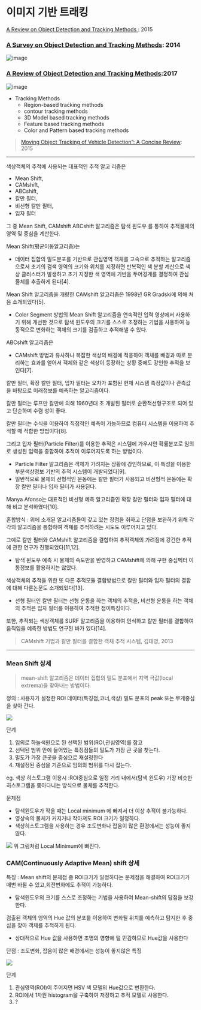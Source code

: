 # 이미지 기반 트래킹 

 [A Review on Object Detection and Tracking Methods](https://ijrest.net/downloads/volume-2/issue-1/pid-21201506.pdf) : 2015



### [A Survey on Object Detection and Tracking Methods](https://pdfs.semanticscholar.org/25a6/c5dff9a7019475daa81cd5a7f1f2dcdb5cf1.pdf): 2014

![image](https://user-images.githubusercontent.com/17797922/40040388-0ac64296-5855-11e8-8b14-5b15cc508410.png)


### [A Review of Object Detection and Tracking Methods](http://www.ijaerd.com/papers/finished_papers/A%20Review%20of%20Object%20Detection%20and%20Tracking%20Methods-IJAERDV04I1045913.pdf):2017

![image](https://user-images.githubusercontent.com/17797922/40040689-303d1cce-5856-11e8-86c5-07293af6f9ec.png)

- Tracking Methods
    - Region-based tracking methods
    - contour tracking methods
    - 3D Model based tracking methods
    - Feature based tracking methods
    - Color and Pattern based tracking methods

> [Moving Object Tracking of Vehicle Detection”: A Concise Review](http://docplayer.net/16497156-Moving-object-tracking-of-vehicle-detection-a-concise-review.html): 2015

---

색상객체의 추적에 사용되는 대표적인 추적 알고 리즘은 
- Mean Shift, 
- CAMshift, 
- ABCshift, 
- 칼만 필터, 
- 비선형 칼만 필터, 
- 입자 필터 

그 중 Mean Shift, CAMshift ABCshift 알고리즘은 탐색 윈도우 를 통하여 추적물체의 영역 및 중심을 계산한다.

Mean Shift(평균이동알고리즘)는 
- 데이터 집합의 밀도분포를 기반으로 관심영역 객체를 고속으로 추적하는 알고리즘으로서 초기의 검색 영역의 크기와 위치를 지정하면 반복적인 색 분할 계산으로 색상 클러스터가 발생하고 초기 지정한 색 영역에 기반을 두어경계를 결정하여 관심 물체를 추출하게 된다[4].

Mean Shift 알고리즘을 개량한 CAMshift 알고리즘은 1998년 GR Gradski에 의해 처음 소개되었다[5]. 
- Color Segment 방법의 Mean Shift 알고리즘을 연속적인 입력 영상에서 사용하기 위해 개선한 것으로 탐색 윈도우의 크기를 스스로 조정하는 기법을 사용하여 능동적으로 변화하는 객체의 크기를 검출하고 추적해낼 수 있다. 

ABCshift 알고리즘은 
- CAMshift 방법과 유사하나 복잡한 색상의 배경에 적응하여 객체를 배경과 따로 분리하는 효과를 얻어서 객체와 같은 색상이 등장하는 상황 중에도 강인한 추적을 보인다[7]. 　


칼만 필터, 확장 칼만 필터, 입자 필터는 오차가 포함된 현재 시스템 측정값이나 관측값을 바탕으로 미래정보를 예측하는 알고리즘이다. 

칼만 필터는 루프만 칼만에 의해 1960년대 초 개발된 필터로 순환적선형구조로 되어 있고 단순하며 수렴 성이 좋다. 

칼만 필터는 수식을 이용하여 직접적인 예측이 가능하므로 컴퓨터 시스템을 이용하여 추적할 때 적합한 방법이다[8]. 

그리고 입자 필터(Particle Filter)를 이용한 추적은 시스템에 가우시안 확률분포로 임의로 생성된 입력을 종합하여 추적이 이루어지도록 하는 방법이다. 
- Particle Filter 알고리즘은 객체가 가려지는 상황에 강인하므로, 이 특성을 이용한 부분색상정보 기반의 추적 시스템이 개발되었다[9]. 
- 일반적으로 물체의 선형적인 운동에는 칼만 필터가 사용되고 비선형적 운동에는 확장 칼만 필터나 입자 필터가 사용된다. 

Manya Afonso는 대표적인 비선형 예측 알고리즘인 확장 칼만 필터와 입자 필터에 대해 비교 분석하였다[10].


혼합방식 : 위에 소개된 알고리즘들이 갖고 있는 장점을 취하고 단점을 보완하기 위해 각각의 알고리즘을 통합하여 객체를 추적하려는 시도도 이루어지고 있다. 

그예로 칼만 필터와 CAMshift 알고리즘을 결합하여 추적객체의 가려짐에 강건한 추적에 관한 연구가 진행되었다[11,12]. 
- 탐색 윈도우 예측 시 물체의 속도만을 반영하고 CAMshift에 의해 구한 중심벡터 이동정보를 활용하지는 않았다. 

색상객체의 추적을 위한 또 다른 추적모듈 결합방법으로 칼만 필터와 입자 필터의 결합에 대해 다룬논문도 소개되었다[13]. 
- 선형 필터인 칼만 필터는 선형 운동을 하는 객체의 추적을, 비선형 운동을 하는 객체의 추적은 입자 필터를 이용하여 추적한 점이특징이다. 

또한, 추적되는 색상객체를 SURF 알고리즘을 이용하여 인식하고 칼만 필터를 결합하여 움직임을 예측한 방법도 연구된 바가 있다[14].

> CAMshift 기법과 칼만 필터를 결합한 객체 추적 시스템, 김대영, 2013

---

### Mean Shift 상세 

> mean-shift 알고리즘은 데이터 집합의 밀도 분포에서 지역 극값(local extrema)을 찾아내는 방법이다.

정의 : 사용자가 설정한 ROI 데이터(특징점,코너,색상) 밀도 분포의 peak 또는 무게중심을 찾아 간다.

![](https://i.imgur.com/o1vAQyg.png)

단계
1. 임의로 하늘색원으로 된 선택된 범위(ROI,관심영역)를 잡고
2. 선택된 범위 안에 들어있는 특징점들의 밀도가 가장 큰 곳을 찾는다. 
3. 밀도가 가장 큰곳을 중심으로 재설정한다
4. 재설정된 중심을 기준으로 임의의 범위를 다시 잡는다.

eg. 색상 히스토그램 이용시  :ROI중심으로 일정 거리 내에서(탐색 윈도우) 가장 비슷한 히스토그램을 쫒아다니는 방식으로 물체를 추적한다.

문제점
- 탐색윈도우가 작을 때는 Local minimum 에 빠져서 더 이상 추적이 불가능하다.
- 영상속의 물체가 커지거나 작아져도 ROI 크기가 일정하다.
- 색상히스토그램을 사용하는 경우 조도변화나 잡음이 많은 환경에서는 성능이 좋지 않다.


![](http://img1.daumcdn.net/thumb/R1920x0/?fname=http%3A%2F%2Fcfile22.uf.tistory.com%2Fimage%2F1606F43C4EF8F8532B803B)
위 그림처럼 Local Minimum에 빠진다. 


### CAM(Continuously Adaptive Mean) shift 상세 

특징 : Mean shift의 문제점 중 ROI크기가 일정하다는 문제점을 해결하여 ROI크기가 매번 바뀔 수 있고,회전변화에도 추적이 가능하다.
- 탐색윈도우의 크기를 스스로 조정하는 기법을 사용하여 Mean-shift의 답점을 보강한다.


검출된 객체의 영역의 Hue 값의 분포를 이용하여 변화될 위치를 예측하고 탐지한 후 중심을 찾아 객체를 추적하게 된다. 
- 상대적으로 Hue 값을 사용하면 조명의 영향에 덜 민감하므로 Hue값을 사용한다


단점 : 조도변화, 잡음이 많은 배경에서는 성능이 좋지않은 특징

![](https://i.imgur.com/CZeuyTR.png)

단계
1. 관심영역(ROI)이 주어지면 HSV 색 모델의 Hue값으로 변환한다. 
2. ROI에서 1차원 histogram을 구축하여 저장하고 추적 모델로 사용한다.
3. ?
